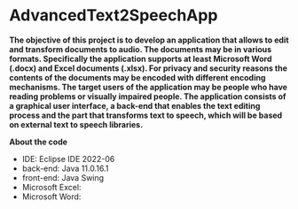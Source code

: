 # AdvancedText2SpeechApp
**The objective of this project is to develop an application that allows to edit and transform documents to
audio. The documents may be in various formats. Specifically the application supports at least Microsoft
Word (.docx) and Excel documents (.xlsx). For privacy and security reasons the contents of the
documents may be encoded with different encoding mechanisms. The target users of the application
may be people who have reading problems or visually impaired people. The application consists of a
graphical user interface, a back-end that enables the text editing process and the part that transforms
text to speech, which will be based on external text to speech libraries.**

**About the code**
- IDE: Eclipse IDE 2022-06
- back-end: Java 11.0.16.1
- front-end: Java Swing
- Microsoft Excel: 
- Microsoft Word: 
